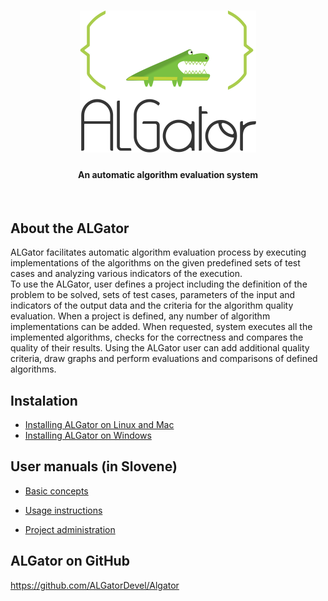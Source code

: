 <h1 align="center"><img src="doc/images/algator.png" alt="ALGator logo" /></h1>
<h4 align="center">An automatic algorithm evaluation system </h4>
<br>

## About the ALGator

ALGator facilitates automatic algorithm evaluation process by executing implementations of the algorithms on the given predefined sets of test cases and analyzing various indicators of the execution.  
To use the ALGator, user defines a project including the definition of the problem to be solved, sets of test cases, parameters of the input and indicators of the output data  and the criteria for the algorithm quality evaluation. When a project is defined, any number of algorithm implementations can be added. When requested, system executes all the implemented algorithms, checks for the correctness and compares the quality of their results. Using the ALGator user can add additional quality criteria, draw graphs and perform evaluations and comparisons of defined algorithms. 

## Instalation 
- [Installing ALGator on Linux and Mac](/dist/htmldoc/install_linux.md)
- [Installing ALGator on Windows](/dist/htmldoc/install_windows.md)


## User manuals (in Slovene)
- [Basic concepts](https://htmlpreview.github.io/?https://github.com/ALGatorDevel/Algator/blob/master/dist/htmldoc/a_desc.html)

- [Usage instructions](https://htmlpreview.github.io/?https://github.com/ALGatorDevel/Algator/blob/master/dist/htmldoc/a_uporaba.html)

- [Project administration](https://htmlpreview.github.io/?https://github.com/ALGatorDevel/Algator/blob/master/dist/htmldoc/a_project.html)


## ALGator on GitHub

  https://github.com/ALGatorDevel/Algator



